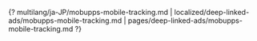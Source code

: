 {? multilang/ja-JP/mobupps-mobile-tracking.md | localized/deep-linked-ads/mobupps-mobile-tracking.md | pages/deep-linked-ads/mobupps-mobile-tracking.md ?}
